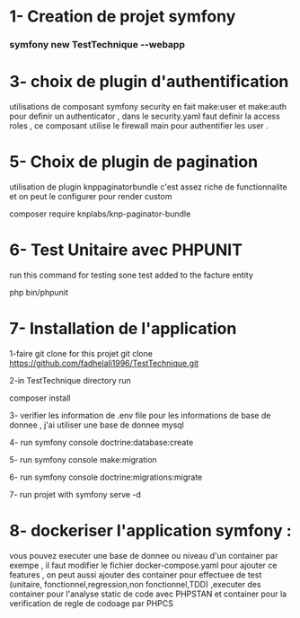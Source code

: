 # 1- Creation de projet symfony 

### symfony new TestTechnique --webapp

# 3- choix de plugin d'authentification

utilisations de composant symfony security en fait make:user et make:auth pour definir un authenticator , dans le security.yaml faut definir la access roles , ce composant utilise le firewall main pour authentifier les user .


# 5- Choix de plugin de pagination 

utilisation de plugin knppaginatorbundle c'est assez riche de functionnalite  et on peut le configurer pour render custom 

composer require knplabs/knp-paginator-bundle


# 6- Test Unitaire avec PHPUNIT

run this command for testing sone test added to the facture entity 

php bin/phpunit

# 7- Installation de l'application

1-faire git clone for this projet 
git clone https://github.com/fadhelali1996/TestTechnique.git

2-in TestTechnique directory run

composer install

3- verifier les information de .env file pour les informations de base de donnee , j'ai utiliser une base de donnee mysql

4- run symfony console doctrine:database:create

5- run symfony console make:migration

6- run symfony console doctrine:migrations:migrate

7- run projet with symfony serve -d 

# 8- dockeriser l'application symfony :

vous pouvez executer une base de donnee ou niveau d'un container par exempe , il faut modifier le fichier docker-compose.yaml  pour ajouter ce features , on peut aussi ajouter des container pour effectuee de test (unitaire, fonctionnel,regression,non fonctionnel,TDD) ,executer des container pour l'analyse static de code avec PHPSTAN et container pour la verification de regle de codoage par PHPCS

